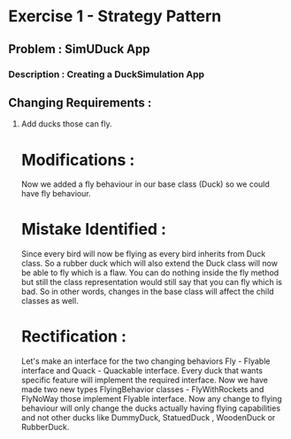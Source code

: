 # Exercise 1 - Strategy Pattern
## Problem : SimUDuck App
### Description : Creating a DuckSimulation App

## Changing Requirements :

1. Add ducks those can fly.

	# Modifications : 

	Now we added a fly behaviour in our base class (Duck) so we could have fly behaviour.

	# Mistake Identified : 

	Since every bird will now be flying as every bird inherits from Duck class. So a rubber duck which 
	will also extend the Duck class will now be able to fly which is a flaw.
	You can do nothing inside the fly method but still the class representation would still say
	that you can fly which is bad.
	So in other words, changes in the base class will affect the child classes as well.
	
	# Rectification :

	Let's make an interface for the two changing behaviors Fly - Flyable interface and Quack - Quackable interface.
	Every duck that wants specific feature will implement the required interface.
	Now we have made two new types FlyingBehavior classes - FlyWithRockets and FlyNoWay
	those implement Flyable interface. Now any change to flying behaviour will only change the 
	ducks actually having flying capabilities and not other ducks like DummyDuck, StatuedDuck
	, WoodenDuck or RubberDuck.
